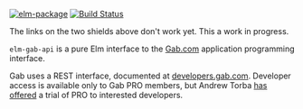 [![elm-package](https://img.shields.io/badge/elm-1.0.0-blue.svg)](http://package.elm-lang.org/packages/billstclair/elm-gab-api/latest)
[![Build Status](https://travis-ci.org/billstclair/elm-gab-api.svg?branch=master)](https://travis-ci.org/billstclair/elm-gab-api)

The links on the two shields above don't work yet. This a work in progress.

`elm-gab-api` is a pure Elm interface to the [Gab.com](https://gab.com/) application programming interface.

Gab uses a REST interface, documented at [developers.gab.com](https://developers.gab.com/). Developer access is available only to Gab PRO members, but Andrew Torba [has offered](https://gab.ai/gab/posts/37368168) a trial of PRO to interested developers.

